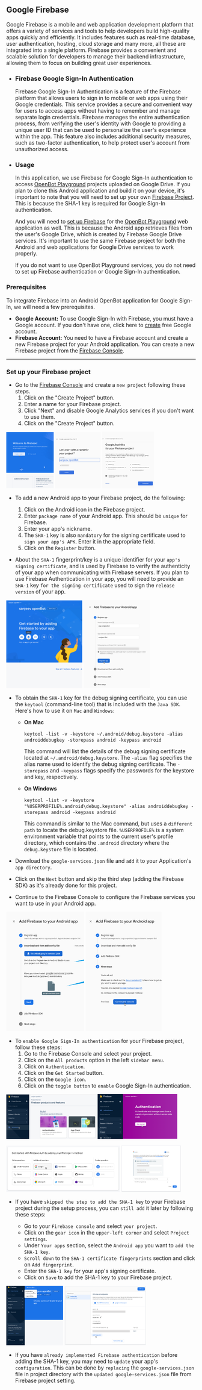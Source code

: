 ## Google Firebase

Google Firebase is a mobile and web application development platform that offers a variety of services and tools to help developers build high-quality apps quickly and efficiently. It includes features such as real-time database, user authentication, hosting, cloud storage and many more, all these are integrated into a single platform. Firebase provides a convenient and scalable solution for developers to manage their backend infrastructure, allowing them to focus on building great user experiences.

- ### Firebase Google Sign-In Authentication

  Firebase Google Sign-In Authentication is a feature of the Firebase platform that allows users to sign in to mobile or web apps using their Google credentials. This service provides a secure and convenient way for users to access apps without having to remember and manage separate login credentials. Firebase manages the entire authentication process, from verifying the user's identity with Google to providing a unique user ID that can be used to personalize the user's experience within the app. This feature also includes additional security measures, such as two-factor authentication, to help protect user's account from unauthorized access.

- ### Usage
  In this application, we use Firebase for Google Sign-In authentication to access [OpenBot Playground](https://github.com/3dwesupport/OpenBot/tree/react-blockly/open-code#readme) projects uploaded on Google Drive. If you plan to clone this Android application and build it on your device, it's important to note that you will need to set up your own [Firebase Project](https://github.com/3dwesupport/OpenBot/tree/android-blockly-v2/android/app/src/main/java/org/openbot/googleServices#set-up-your-firebase-project). This is because the SHA-1 key is required for Google Sign-In authentication. 
  
  And you will need to [set up Firebase](https://github.com/3dwesupport/OpenBot/tree/react-blockly/open-code#readme) for the [OpenBot Playground](https://www.openbot.itinker.io/) web application as well. This is because the Android app retrieves files from the user's Google Drive, which is created by Firebase Google Drive services. It's important to use the same Firebase project for both the Android and web applications for Google Drive services to work properly.
  
  If you do not want to use OpenBot Playground services, you do not need to set up Firebase authentication or Google Sign-In authentication.

### Prerequisites
To integrate Firebase into an Android OpenBot application for Google Sign-In, we will need a few prerequisites.
- **Google Account:** To use Google Sign-In with Firebase, you must have a Google account. If you don't have one, click here to [create](https://accounts.google.com/signup) free Google account.
- **Firebase Account:** You need to have a Firebase account and create a new Firebase project for your Android application. You can create a new Firebase project from the [Firebase Console](https://console.firebase.google.com/).
****

### Set up your Firebase project

- Go to the [Firebase Console](https://console.firebase.google.com/) and create a `new project` following these steps.
  1. Click on the "Create Project" button.
  2. Enter a name for your Firebase project.
  3. Click "Next" and disable Google Analytics services if you don't want to use them.
  4. Click on the "Create Project" button.
<p>
<img src="../../../../../../../../docs/images/create_project.jpg" alt="Create project" width="25%"/>
<img src="../../../../../../../../docs/images/enter_project_name.jpg" alt="Enter project name" width="24%"/>
<img src="../../../../../../../../docs/images/disable_analytics.jpg" alt="Disable analytics" width="27.5%"/>
</p>

- To add a new Android app to your Firebase project, do the following:
  1. Click on the Android icon in the Firebase project.
  2. Enter `package name` of your Android app. This should be `unique` for Firebase.
  3. Enter your app's nickname.
  4. The `SHA-1` key is also `mandatory` for the signing certificate used to `sign your app's APK`. Enter it in the appropriate field.
  5. Click on the `Register` button.
  

- About the `SHA-1` fingerprint/key is a unique identifier for your `app's signing certificate`, and is used by Firebase to verify the authenticity of your app when communicating with Firebase servers. If you plan to use Firebase Authentication in your app, you will need to provide an `SHA-1` key `for the signing certificate` used to sign the `release version` of your app.
  
<p>
<img src="../../../../../../../../docs/images/add_android_app.jpg" alt="Add Android Application" width="40%"/>
<img src="../../../../../../../../docs/images/package_name.jpg" alt="Package Name" width="35%"/>
</p>

- To obtain the `SHA-1` key for the debug signing certificate, you can use the `keytool` (command-line tool) that is included with the `Java SDK`. Here's how to use it on `Mac` and `Windows`:
  

  - **On Mac**
    ```shell
    keytool -list -v -keystore ~/.android/debug.keystore -alias androiddebugkey -storepass android -keypass android
    ```
    This command will list the details of the debug signing certificate located at `~/.android/debug.keystore`. The `-alias` flag specifies the alias name used to identify the debug signing certificate. The `-storepass` and `-keypass` flags specify the passwords for the keystore and key, respectively.
  

  - **On Windows**
    ```shell 
    keytool -list -v -keystore "%USERPROFILE%.android\debug.keystore" -alias androiddebugkey -storepass android -keypass android
    ```
    This command is similar to the Mac command, but uses a `different path` to locate the debug.keystore file. `%USERPROFILE%` is a system environment variable that points to the current user's profile directory, which contains the `.android` directory where the `debug.keystore` file is located.

- Download the `google-services.json` file and `add` it to your Application's `app directory`.
- Click on the `Next` button and skip the third step (adding the Firebase SDK) as it's already done for this project.
- Continue to the Firebase Console to configure the Firebase services you want to use in your Android app.

<p>
<img src="../../../../../../../../docs/images/google_service_json_file.jpg" alt="Google services json file" width="41%"/>
<img src="../../../../../../../../docs/images/continue_to_console.jpg" alt="Continue to console" width="40.2%"/>
</p>

- To `enable Google Sign-In authentication` for your Firebase project, follow these steps:
  1. Go to the Firebase Console and select your project.
  2. Click on the `All products` option in the left `sidebar menu`.
  3. Click on `Authentication`.
  4. Click on the `Get Started` button.
  5. Click on the `Google icon`.
  6. Click on the `toggle button` to `enable` Google Sign-In authentication.

<p>
<img src="../../../../../../../../docs/images/firebase_product_services.jpg" alt="Firebase product services" width="47.5%"/>
<img src="../../../../../../../../docs/images/firebase_authentication.jpg" alt="Firebase authentication" width="42%"/>
</p>
<p>
<img src="../../../../../../../../docs/images/google_signin.jpg" alt="Google Sign-In" width="60%"/>
<img src="../../../../../../../../docs/images/google_signin_enable.jpg" alt="Google Sign-In enable" width="31.5%"/>
</p>


- If you have `skipped the step to add the SHA-1 key` to your Firebase project during the setup process, you can `still add` it later by following these steps:

  - Go to your `Firebase console` and select `your project`.
  - Click on the `gear icon` in the `upper-left corner` and select `Project settings`.
  - Under `Your apps` section, select the `Android app` you want to `add the SHA-1 key`.
  - `Scroll down` to the `SHA-1 certificate fingerprints` section and click on `Add fingerprint`.
  - Enter the `SHA-1 key` for your app's signing certificate.
  - Click on `Save` to add the SHA-1 key to your Firebase project.

<p>
<img src="../../../../../../../../docs/images/gear_icon.jpg" alt="Gear icon" width="30%"/>
<img src="../../../../../../../../docs/images/add_sha1.jpg" alt="Add SHA-1" width="43%"/>
</p>

- If you have `already implemented Firebase authentication` before adding the SHA-1 key, you may need to `update` your app's `configuration`. This can be done by `replacing` the `google-services.json` file in project directory with the `updated google-services.json` file from Firebase project setting.
